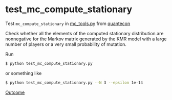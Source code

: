 test_mc_compute_stationary
==========================

Test `mc_compute_stationary`
in [mc_tools.py](https://github.com/jstac/quant-econ/blob/master/quantecon/mc_tools.py)
from [quantecon](https://github.com/jstac/quant-econ)

Check whether all the elements of the computed stationary distribution are nonnegative
for the Markov matrix generated by the KMR model
with a large number of players or a very small probability of mutation.

Run

```sh
$ python test_mc_compute_stationary.py
```

or something like

```sh
$ python test_mc_compute_stationary.py --N 3 --epsilon 1e-14
```

[Outcome](http://nbviewer.ipython.org/github/oyamad/test_mc_compute_stationary/blob/master/test_mc_compute_stationary_2_7_8.ipynb)
